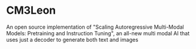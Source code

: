 # CM3Leon
An open source implementation of "Scaling Autoregressive Multi-Modal Models: Pretraining and Instruction Tuning", an all-new multi modal AI that uses just a decoder to generate both text and images
